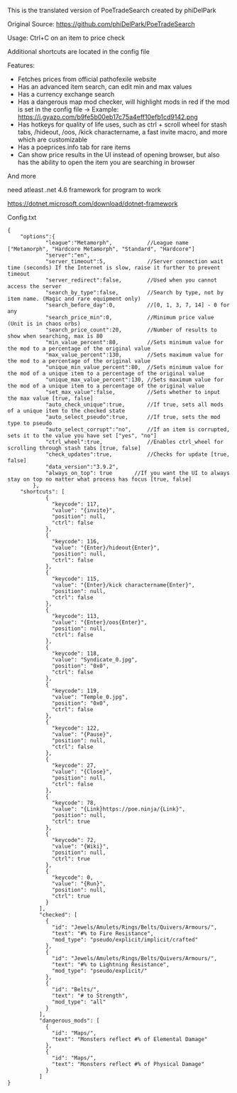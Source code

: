 This is the translated version of PoeTradeSearch created by phiDelPark

Original Source:
https://github.com/phiDelPark/PoeTradeSearch

Usage: Ctrl+C on an item to price check

Additional shortcuts are located in the config file

Features:
- Fetches prices from official pathofexile website
- Has an advanced item search, can edit min and max values
- Has a currency exchange search
- Has a dangerous map mod checker, will highlight mods in red if the mod is set in the config file
 -> Example: https://i.gyazo.com/b9fe5b00eb17c75a4eff10efb1cd9142.png
- Has hotkeys for quality of life uses, such as ctrl + scroll wheel for stash tabs, /hideout, /oos, /kick charactername, a fast invite macro, and more which are customizable
- Has a poeprices.info tab for rare items
- Can show price results in the UI instead of opening browser, but also has the ability to open the item you are searching in browser

And more


need atleast .net 4.6 framework for program to work

https://dotnet.microsoft.com/download/dotnet-framework

Config.txt
```
{
	"options":{
			"league":"Metamorph",           //League name ["Metamorph", "Hardcore Metamorph", "Standard", "Hardcore"]
			"server":"en",        
			"server_timeout":5,             //Server connection wait time (seconds) If the Internet is slow, raise it further to prevent timeout
			"server_redirect":false,        //Used when you cannot access the server
			"search_by_type":false,         //Search by type, not by item name. (Magic and rare equipment only)
			"search_before_day":0,          //[0, 1, 3, 7, 14] - 0 for any
			"search_price_min":0,           //Minimum price value (Unit is in chaos orbs)
			"search_price_count":20,        //Number of results to show when searching, max is 80
			"min_value_percent":80,         //Sets minimum value for the mod to a percentage of the original value
			"max_value_percent":130,        //Sets maximum value for the mod to a percentage of the original value
			"unique_min_value_percent":80,  //Sets minimum value for the mod of a unique item to a percentage of the original value
			"unique_max_value_percent":130, //Sets maximum value for the mod of a unique item to a percentage of the original value
			"set_max_value":false,          //Sets whether to input the max value [true, false]
			"auto_check_unique":true,       //If true, sets all mods of a unique item to the checked state 
			"auto_select_pseudo":true,      //If true, sets the mod type to pseudo
			"auto_select_corrupt":"no",     //If an item is corrupted, sets it to the value you have set ["yes", "no"]
			"ctrl_wheel":true,              //Enables ctrl_wheel for scrolling through stash tabs [true, false]
			"check_updates":true,           //Checks for update [true, false]
			"data_version":"3.9.2",
			"always_on_top": true  		//If you want the UI to always stay on top no matter what process has focus [true, false]
		},
	"shortcuts": [
		    {
		      "keycode": 117,
		      "value": "{invite}",
		      "position": null,
		      "ctrl": false
		    },
		    {
		      "keycode": 116,
		      "value": "{Enter}/hideout{Enter}",
		      "position": null,
		      "ctrl": false
		    },
		    {
		      "keycode": 115,
		      "value": "{Enter}/kick charactername{Enter}",
		      "position": null,
		      "ctrl": false
		    },
		    {
		      "keycode": 113,
		      "value": "{Enter}/oos{Enter}",
		      "position": null,
		      "ctrl": false
		    },
		    {
		      "keycode": 118,
		      "value": "Syndicate_0.jpg",
		      "position": "0x0",
		      "ctrl": false
		    },
		    {
		      "keycode": 119,
		      "value": "Temple_0.jpg",
		      "position": "0x0",
		      "ctrl": false
		    },
		    {
		      "keycode": 122,
		      "value": "{Pause}",
		      "position": null,
		      "ctrl": false
		    },
		    {
		      "keycode": 27,
		      "value": "{Close}",
		      "position": null,
		      "ctrl": false
		    },
		    {
		      "keycode": 78,
		      "value": "{Link}https://poe.ninja/{Link}",
		      "position": null,
		      "ctrl": true
		    },
		    {
		      "keycode": 72,
		      "value": "{Wiki}",
		      "position": null,
		      "ctrl": true
		    },
		    {
		      "keycode": 0,
		      "value": "{Run}",
		      "position": null,
		      "ctrl": true
		    }
		  ],
		  "checked": [
		    {
		      "id": "Jewels/Amulets/Rings/Belts/Quivers/Armours/",
		      "text": "#% to Fire Resistance",
		      "mod_type": "pseudo/explicit/implicit/crafted"
		    },
		    {
		      "id": "Jewels/Amulets/Rings/Belts/Quivers/Armours/",
		      "text": "#% to Lightning Resistance",
		      "mod_type": "pseudo/explicit/"
		    },
		    {
		      "id": "Belts/",
		      "text": "# to Strength",
		      "mod_type": "all"
		    }
		  ],
		  "dangerous_mods": [
		    {
		      "id": "Maps/",
		      "text": "Monsters reflect #% of Elemental Damage"
		    },
		    {
		      "id": "Maps/",
		      "text": "Monsters reflect #% of Physical Damage"
		    }
		  ]
}
```
